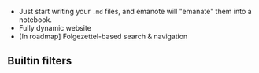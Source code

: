- Just start writing your `.md` files, and emanote will "emanate" them into a notebook.
- Fully dynamic website
- [In roadmap] Folgezettel-based search & navigation

## Builtin filters
